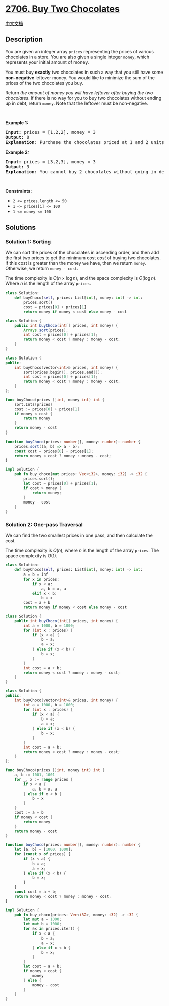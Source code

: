 # [2706. Buy Two Chocolates](https://leetcode.com/problems/buy-two-chocolates)

[中文文档](/solution/2700-2799/2706.Buy%20Two%20Chocolates/README.md)

<!-- tags:Array,Sorting -->

<!-- difficulty:Easy -->

## Description

<p>You are given an integer array <code>prices</code> representing the prices of various chocolates in a store. You are also given a single integer <code>money</code>, which represents your initial amount of money.</p>

<p>You must buy <strong>exactly</strong> two chocolates in such a way that you still have some <strong>non-negative</strong> leftover money. You would like to minimize the sum of the prices of the two chocolates you buy.</p>

<p>Return <em>the amount of money you will have leftover after buying the two chocolates</em>. If there is no way for you to buy two chocolates without ending up in debt, return <code>money</code>. Note that the leftover must be non-negative.</p>

<p>&nbsp;</p>
<p><strong class="example">Example 1:</strong></p>

<pre>
<strong>Input:</strong> prices = [1,2,2], money = 3
<strong>Output:</strong> 0
<strong>Explanation:</strong> Purchase the chocolates priced at 1 and 2 units respectively. You will have 3 - 3 = 0 units of money afterwards. Thus, we return 0.
</pre>

<p><strong class="example">Example 2:</strong></p>

<pre>
<strong>Input:</strong> prices = [3,2,3], money = 3
<strong>Output:</strong> 3
<strong>Explanation:</strong> You cannot buy 2 chocolates without going in debt, so we return 3.
</pre>

<p>&nbsp;</p>
<p><strong>Constraints:</strong></p>

<ul>
	<li><code>2 &lt;= prices.length &lt;= 50</code></li>
	<li><code>1 &lt;= prices[i] &lt;= 100</code></li>
	<li><code>1 &lt;= money &lt;= 100</code></li>
</ul>

## Solutions

### Solution 1: Sorting

We can sort the prices of the chocolates in ascending order, and then add the first two prices to get the minimum cost $cost$ of buying two chocolates. If this cost is greater than the money we have, then we return `money`. Otherwise, we return `money - cost`.

The time complexity is $O(n \times \log n)$, and the space complexity is $O(\log n)$. Where $n$ is the length of the array `prices`.

<!-- tabs:start -->

```python
class Solution:
    def buyChoco(self, prices: List[int], money: int) -> int:
        prices.sort()
        cost = prices[0] + prices[1]
        return money if money < cost else money - cost
```

```java
class Solution {
    public int buyChoco(int[] prices, int money) {
        Arrays.sort(prices);
        int cost = prices[0] + prices[1];
        return money < cost ? money : money - cost;
    }
}
```

```cpp
class Solution {
public:
    int buyChoco(vector<int>& prices, int money) {
        sort(prices.begin(), prices.end());
        int cost = prices[0] + prices[1];
        return money < cost ? money : money - cost;
    }
};
```

```go
func buyChoco(prices []int, money int) int {
	sort.Ints(prices)
	cost := prices[0] + prices[1]
	if money < cost {
		return money
	}
	return money - cost
}
```

```ts
function buyChoco(prices: number[], money: number): number {
    prices.sort((a, b) => a - b);
    const cost = prices[0] + prices[1];
    return money < cost ? money : money - cost;
}
```

```rust
impl Solution {
    pub fn buy_choco(mut prices: Vec<i32>, money: i32) -> i32 {
        prices.sort();
        let cost = prices[0] + prices[1];
        if cost > money {
            return money;
        }
        money - cost
    }
}
```

<!-- tabs:end -->

### Solution 2: One-pass Traversal

We can find the two smallest prices in one pass, and then calculate the cost.

The time complexity is $O(n)$, where $n$ is the length of the array `prices`. The space complexity is $O(1)$.

<!-- tabs:start -->

```python
class Solution:
    def buyChoco(self, prices: List[int], money: int) -> int:
        a = b = inf
        for x in prices:
            if x < a:
                a, b = x, a
            elif x < b:
                b = x
        cost = a + b
        return money if money < cost else money - cost
```

```java
class Solution {
    public int buyChoco(int[] prices, int money) {
        int a = 1000, b = 1000;
        for (int x : prices) {
            if (x < a) {
                b = a;
                a = x;
            } else if (x < b) {
                b = x;
            }
        }
        int cost = a + b;
        return money < cost ? money : money - cost;
    }
}
```

```cpp
class Solution {
public:
    int buyChoco(vector<int>& prices, int money) {
        int a = 1000, b = 1000;
        for (int x : prices) {
            if (x < a) {
                b = a;
                a = x;
            } else if (x < b) {
                b = x;
            }
        }
        int cost = a + b;
        return money < cost ? money : money - cost;
    }
};
```

```go
func buyChoco(prices []int, money int) int {
	a, b := 1001, 1001
	for _, x := range prices {
		if x < a {
			a, b = x, a
		} else if x < b {
			b = x
		}
	}
	cost := a + b
	if money < cost {
		return money
	}
	return money - cost
}
```

```ts
function buyChoco(prices: number[], money: number): number {
    let [a, b] = [1000, 1000];
    for (const x of prices) {
        if (x < a) {
            b = a;
            a = x;
        } else if (x < b) {
            b = x;
        }
    }
    const cost = a + b;
    return money < cost ? money : money - cost;
}
```

```rust
impl Solution {
    pub fn buy_choco(prices: Vec<i32>, money: i32) -> i32 {
        let mut a = 1000;
        let mut b = 1000;
        for &x in prices.iter() {
            if x < a {
                b = a;
                a = x;
            } else if x < b {
                b = x;
            }
        }
        let cost = a + b;
        if money < cost {
            money
        } else {
            money - cost
        }
    }
}
```

<!-- tabs:end -->

<!-- end -->
